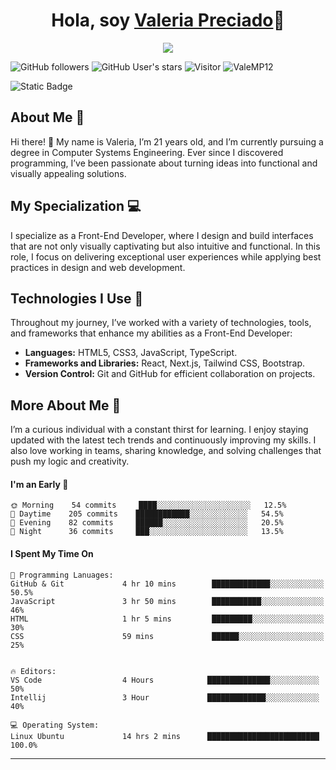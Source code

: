 <p align="center">
  <h1 align="center">Hola, soy  <a href="https://github.com/ValeMP12">Valeria Preciado</a>👋</h1>
</p>
<p align="center">
  <a align="center" href="https://github.com/DenverCoder1/readme-typing-svg">
    <img src="https://readme-typing-svg.herokuapp.com?&font=IBM+Plex+Sans:bold&color=007BFF&size=30&lines=Welcome+to+my+GitHub+Profile!;I'm+a+Front+end+developer;I'm+a+competitive+programmer;" />
  </a>
</p>

![GitHub followers](https://img.shields.io/github/followers/ValeMP12?style=social) 
![GitHub User's stars](https://img.shields.io/github/stars/ValeMP12?style=social) 
![Visitor](https://visitor-badge.laobi.icu/badge?page_id=ValeMP12.repoName) 
<img src="https://komarev.com/ghpvc/?username=ValeMP12" alt="ValeMP12" />

<img alt="Static Badge" src="https://img.shields.io/badge/JavaScript-f4d03f?style=plastic">

## About Me 🌟  

Hi there! 👋 My name is Valeria, I’m 21 years old, and I’m currently pursuing a degree in Computer Systems Engineering. Ever since I discovered programming, I’ve been passionate about turning ideas into functional and visually appealing solutions.  

## My Specialization 💻  
I specialize as a Front-End Developer, where I design and build interfaces that are not only visually captivating but also intuitive and functional. In this role, I focus on delivering exceptional user experiences while applying best practices in design and web development.  

## Technologies I Use 🚀  
Throughout my journey, I’ve worked with a variety of technologies, tools, and frameworks that enhance my abilities as a Front-End Developer:  
- **Languages:** HTML5, CSS3, JavaScript, TypeScript.  
- **Frameworks and Libraries:** React, Next.js, Tailwind CSS, Bootstrap.  
- **Version Control:** Git and GitHub for efficient collaboration on projects.  

## More About Me 🌱  
I’m a curious individual with a constant thirst for learning. I enjoy staying updated with the latest tech trends and continuously improving my skills. I also love working in teams, sharing knowledge, and solving challenges that push my logic and creativity.  


#### I'm an Early 🐤
```text
🌞 Morning    54 commits     ████░░░░░░░░░░░░░░░░░░░░░   12.5% 
🌆 Daytime    205 commits    ████████████░░░░░░░░░░░░░   54.5% 
🌃 Evening    82 commits     ██████░░░░░░░░░░░░░░░░░░░   20.5% 
🌙 Night      36 commits     ███░░░░░░░░░░░░░░░░░░░░░░   13.5%
```

#### I Spent My Time On
```text
💬 Programming Lanuages:
GitHub & Git             4 hr 10 mins        █████████████░░░░░░░░░░░░   50.5%
JavaScript               3 hr 50 mins        ███████████░░░░░░░░░░░░░░   46% 
HTML                     1 hr 5 mins         █████████░░░░░░░░░░░░░░░░   30%
CSS                      59 mins             ██████░░░░░░░░░░░░░░░░░░░   25% 


🔥 Editors:
VS Code                  4 Hours            ██████████████░░░░░░░░░░░   50% 
Intellij                 3 Hour             █████████████░░░░░░░░░░░░   40%

💻 Operating System:
Linux Ubuntu             14 hrs 2 mins      █████████████████████████   100.0%
```
------

<!---
ValeMP12/ValeMP12 is a ✨ special ✨ repository because its `README.md` (this file) appears on your GitHub profile.
You can click the Preview link to take a look at your changes.
--->
